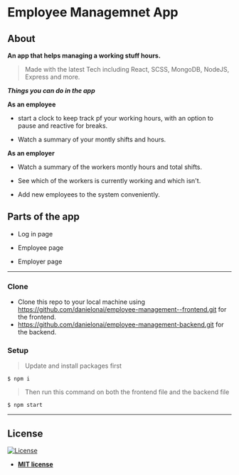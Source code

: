 # Employee Managemnet App

## About
**An app that helps managing a working stuff hours.**

  > Made with the latest Tech including React, SCSS, MongoDB, NodeJS, Express and more.

***Things you can do in the app***

 **As an employee**

- start a clock to keep track pf your working hours, with an option to pause and reactive for breaks.

- Watch a summary of your montly shifts and hours.

 **As an employer**

- Watch a summary of the workers montly hours and total shifts.

- See which of the workers is currently working and which isn't.

- Add new employees to the system conveniently.

## Parts of the app
- Log in page

- Employee page

- Employer page

---
### Clone

- Clone this repo to your local machine using https://github.com/danielonai/employee-management--frontend.git for the frontend.
- https://github.com/danielonai/employee-management-backend.git for the backend.

### Setup

> Update and install packages first
```
$ npm i
```
> Then run this command on both the frontend file and the backend file
```
$ npm start
```
---

## License

[![License](http://img.shields.io/:license-mit-blue.svg?style=flat-square)](http://badges.mit-license.org)

- **[MIT license](http://opensource.org/licenses/mit-license.php)**
